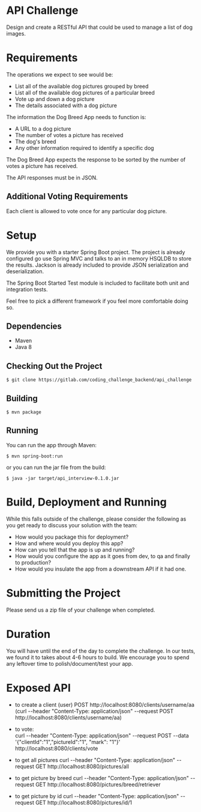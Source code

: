 # API Challenge

Design and create a RESTful API that could be used to manage a list of dog images. 

# Requirements

The operations we expect to see would be:

* List all of the available dog pictures grouped by breed
* List all of the available dog pictures of a particular breed
* Vote up and down a dog picture
* The details associated with a dog picture

The information the Dog Breed App needs to function is:

* A URL to a dog picture
* The number of votes a picture has received
* The dog's breed
* Any other information required to identify a specific dog

The Dog Breed App expects the response to be sorted by the number of votes a picture has received.

The API responses must be in JSON.

## Additional Voting Requirements

Each client is allowed to vote once for any particular dog picture.

# Setup

We provide you with a starter Spring Boot project. The project is already configured go use Spring MVC and talks to an 
in memory HSQLDB to store the results. Jackson is already included to provide JSON serialization and deserialization.

The Spring Boot Started Test module is included to facilitate both unit and integration tests.

Feel free to pick a different framework if you feel more comfortable doing so.

## Dependencies

- Maven
- Java 8

## Checking Out the Project

```
$ git clone https://gitlab.com/coding_challenge_backend/api_challenge
```

## Building

```
$ mvn package
```

## Running

You can run the app through Maven:

```
$ mvn spring-boot:run
```

or you can run the jar file from the build:

```
$ java -jar target/api_interview-0.1.0.jar
```

# Build, Deployment and Running

While this falls outside of the challenge, please consider the following as you get ready to discuss your solution with the team:

* How would you package this for deployment?
* How and where would you deploy this app?
* How can you tell that the app is up and running?
* How would you configure the app as it goes from dev, to qa and finally to production?
* How would you insulate the app from a downstream API if it had one.

# Submitting the Project

Please send us a zip file of your challenge when completed.

# Duration

You will have until the end of the day to complete the challenge. In our tests, we found it to takes about 4-6 hours to build.
 We encourage you to spend any leftover time to polish/document/test your app.
 
 
 
# Exposed API

 - to create a client (user)
	POST http://localhost:8080/clients/username/aa  (curl --header "Content-Type: application/json"  --request POST  http://localhost:8080/clients/username/aa)

 - to vote:  
 	curl --header "Content-Type: application/json" --request POST --data '{"clientId":"1","pictureId":"1", "mark": "1"}'  http://localhost:8080/clients/vote
 	
 - to get all pictures
 	curl --header "Content-Type: application/json" --request GET  http://localhost:8080/pictures/all
 
 - to get picture by breed
 	curl --header "Content-Type: application/json" --request GET  http://localhost:8080/pictures/breed/retriever
 	
 - to get picture by id
 	curl --header "Content-Type: application/json" --request GET  http://localhost:8080/pictures/id/1	
 	
 